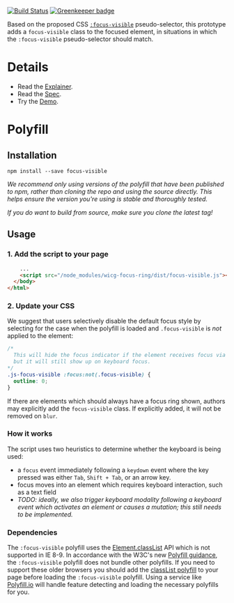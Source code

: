 [![Build Status](https://travis-ci.org/WICG/focus-ring.svg?branch=master)](https://travis-ci.org/WICG/focus-ring)
[![Greenkeeper badge](https://badges.greenkeeper.io/WICG/focus-ring.svg)](https://greenkeeper.io/)

Based on the proposed CSS
[`:focus-visible`](https://drafts.csswg.org/selectors-4/#the-focus-visible-pseudo)
pseudo-selector,
this prototype adds a `focus-visible` class to the focused element,
in situations in which the `:focus-visible` pseudo-selector should match.

# Details

- Read the [Explainer](explainer.md).
- Read the [Spec](https://drafts.csswg.org/selectors-4/#the-focus-visible-pseudo).
- Try the [Demo](https://wicg.github.io/focus-ring/demo).

# Polyfill

## Installation

`npm install --save focus-visible`

_We recommend only using versions of the polyfill that have been published to npm, rather than
cloning the repo and using the source directly. This helps ensure the version you're using is stable
and thoroughly tested._

_If you do want to build from source, make sure you clone the latest tag!_

## Usage

### 1. Add the script to your page

```html
    ...
    <script src="/node_modules/wicg-focus-ring/dist/focus-visible.js"></script>
  </body>
</html>
```

### 2. Update your CSS

We suggest that users
selectively disable the default focus style
by selecting for the case when the polyfill is loaded
and `.focus-visible` is _not_ applied to the element:

```css
/*
  This will hide the focus indicator if the element receives focus via the mouse,
  but it will still show up on keyboard focus.
*/
.js-focus-visible :focus:not(.focus-visible) {
  outline: 0;
}
```

If there are elements which should always have a focus ring shown,
authors may explicitly add the `focus-visible` class.
If explicitly added, it will not be removed on `blur`.

### How it works

The script uses two heuristics to determine whether the keyboard is being used:

- a `focus` event immediately following a `keydown` event where the key pressed was either `Tab`,
`Shift + Tab`, or an arrow key.
- focus moves into an element which requires keyboard interaction,
  such as a text field
- _TODO: ideally, we also trigger keyboard modality
  following a keyboard event which activates an element or causes a mutation;
  this still needs to be implemented._

### Dependencies

The `:focus-visible` polyfill uses the
[Element.classList](https://developer.mozilla.org/en-US/docs/Web/API/Element/classList) API which is
not supported in IE 8-9. In accordance with the W3C's new [Polyfill
guidance](https://www.w3.org/2001/tag/doc/polyfills/#don-t-serve-unnecessary-polyfills), the
`:focus-visible` polyfill does not bundle other polyfills. If you need to support these older browsers
you should add the [classList polyfill](https://github.com/eligrey/classList.js/) to your page
before loading the `:focus-visible` polyfill. Using a service like
[Polyfill.io](https://polyfill.io/v2/docs/) will handle feature detecting and loading the necessary
polyfills for you.
